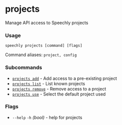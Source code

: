# projects

Manage API access to Speechly projects

### Usage

```
speechly projects [command] [flags]
```

Command aliases: `project, config`

### Subcommands

* [`projects add`](projects_add.md) - Add access to a pre-existing project
* [`projects list`](projects_list.md) - List known projects
* [`projects remove`](projects_remove.md) - Remove access to a project
* [`projects use`](projects_use.md) - Select the default project used

### Flags

* `--help` `-h` _(bool)_ - help for projects

